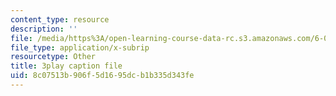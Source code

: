 ```yaml
---
content_type: resource
description: ''
file: /media/https%3A/open-learning-course-data-rc.s3.amazonaws.com/6-0001-introduction-to-computer-science-and-programming-in-python-fall-2016/8c07513b906f5d1695dcb1b335d343fe_zYVWQpCitKQ.vtt
file_type: application/x-subrip
resourcetype: Other
title: 3play caption file
uid: 8c07513b-906f-5d16-95dc-b1b335d343fe
---
```

